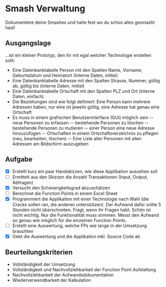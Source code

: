 # Smash Verwaltung
Dokumentiere deine Smashes und halte fest wo du schon alles gesmasht hast! 

## Ausgangslage

...ist ein kleiner Prototyp, den ihr mit egal welcher Technologie erstellen sollt:

- Eine Datenbanktabelle Person mit den Spalten Name, Vorname, Geburtsdatum und Heimatort (Interne Daten, mittel)
- Eine Datenbanktabelle Adresse mit den Spalten Strasse, Nummer, gültig ab, gültig bis (interne Daten, mittel)
- Eine Datenbanktabelle Ortschaft mit den Spalten PLZ und Ort (interne Daten, einfach)
- Die Beziehungen sind wie folgt definiert: Eine Person kann mehrere Adressen haben, nur eine ist jeweils gültig, eine Adresse hat genau eine Ortschaft
- Es muss in einem grafischen Benutzerinterface (GUI) möglich sein
-- neue Personen zu erfassen
-- bestehende Personen zu löschen
-- bestehende Personen zu mutieren
-- einer Person eine neue Adresse hinzuzufügen
-- Ortschaften in einem Ortschaftsverzeichnis zu pflegen (neu, bearbeiten, löschen)
-- Eine Liste aller Personen mit allen Adressen am Bildschirm auszugeben

## Aufgabe

- [x] Erstellt kurz ein paar Handskizzen, wie diese Applikation aussehen soll
- [ ] Ermittelt aus den Skizzen die Anzahl Transaktionen (Input, Output, Abfragen)
- [x] Versucht den Schwierigkeitsgrad abzuschätzen
- [ ] Berechnet die Function Points in einem Excel Sheet
- [x] Programmiert die Applikation mit einer Technologie nach Wahl (die Cracks sollen ran, die anderen unterstützen). Der Aufwand dafür sollte 5 Stunden nicht überschreiten. Fragt, wenn ihr Fragen habt. Schön ist nicht wichtig. Nur die Funktionalität muss stimmen. Messt den Aufwand so genau wie möglich für die einzelnen Function Points.
- [ ] Erstellt eine Auswertung, welche FPs wie lange in der Umsetzung brauchten
- [x] Gebt die Auswertung und die Applikation inkl. Source Code ab

## Beurteilungskriterien

* Vollständigkeit der Umsetzung
* Vollständigkeit und Nachvollziehbarkeit der Function Point Aufstellung
* Nachvollziehbarkeit der Aufwandsdokumentation
* Wiederverwendbarkeit der Kalkulation
